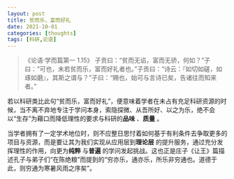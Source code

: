 ```yaml
---
layout: post
title: 贫而乐，富而好礼
date: 2021-10-01
categories: [thoughts]
tags: [科研,论语]
---
```


> 《论语·学而篇第一 1.15》 子贡曰：“贫而无谄，富而无骄，何如？”子曰：“可也，未若贫而乐，富而好礼者也。”子贡曰：“诗云：『如切如磋，如琢如磨』，其斯之谓与？”子曰：“赐也，始可与言诗已矣，告诸往而知来者。”

若以科研类比此句“贫而乐，富而好礼”，便意味着学者在未占有充足科研资源的时候，当不离不弃地专注于学问本身，索隐探微、从吾所好、以之为乐，绝不会以“生存”为藉口而降低理性的要求与科研的**品味** 、**质量** 。

当学者拥有了一定学术地位时，则不应整日思忖着如何基于有利条件去争取更多的项目与资源，而是要让其为我们实现从应用层到**理论层** 的提升服务，通过充分发挥理性的作用，向更为**纯粹** 与**普遍** 的学问发起挑战。这也正是庄子《让王》篇描述孔子与弟子们“在陈绝粮”而提到的“穷亦乐，通亦乐，所乐非穷通也。道德于此，则穷通为寒暑风雨之序矣”。
